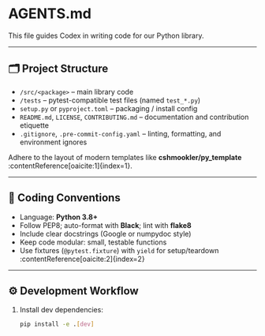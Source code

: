 # AGENTS.md

This file guides Codex in writing code for our Python library.

---

## 🗂️ Project Structure

- `/src/<package>` – main library code  
- `/tests` – pytest-compatible test files (named `test_*.py`)  
- `setup.py` or `pyproject.toml` – packaging / install config  
- `README.md`, `LICENSE`, `CONTRIBUTING.md` – documentation and contribution etiquette  
- `.gitignore`, `.pre-commit-config.yaml` – linting, formatting, and environment ignores  

Adhere to the layout of modern templates like **cshmookler/py_template** :contentReference[oaicite:1]{index=1}.

---

## 🧹 Coding Conventions

- Language: **Python 3.8+**
- Follow PEP8; auto-format with **Black**; lint with **flake8**
- Include clear docstrings (Google or numpydoc style)
- Keep code modular: small, testable functions
- Use fixtures (`@pytest.fixture`) with `yield` for setup/teardown :contentReference[oaicite:2]{index=2}

---

## ⚙️ Development Workflow

1. Install dev dependencies:
   ```bash
   pip install -e .[dev]
